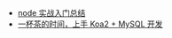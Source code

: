 - [node 实战入门总结](https://juejin.cn/post/6844904133464424456)
- [一杯茶的时间，上手 Koa2 + MySQL 开发](https://juejin.cn/post/6844904170642735118)
